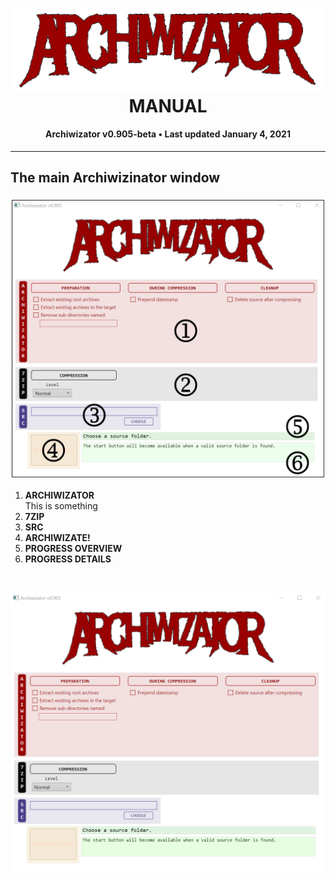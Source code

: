 <!--
  Software manual template (b210104)
  https://github.com/APrettyCoolProgram/my-development-environment/tree/master/templates/documentation
-->

<h1 align="center">

  <img src="Image/archiwizator-logo.png" alt="Archiwizator logo" width="575">
  <br>
  MANUAL
  <br>

</h1>

<h4 align="center">

  Archiwizator v0.905-beta&nbsp;&bull;&nbsp;Last updated January 4, 2021

</h4>

***

## The main Archiwizinator window

<h3 align="center">

  <img src="Image/main-window-shaded-numbered.png" alt="Archiwizator main window" width="500">

</h3>

1. **ARCHIWIZATOR**<br>
This is something
2. **7ZIP**<br>
3. **SRC**<br>
4. **ARCHIWIZATE!**<br>
5. **PROGRESS OVERVIEW**<br>
6. **PROGRESS DETAILS**<br>
<br>







![Main Archiwizator window](https://github.com/APrettyCoolProgram/Archiwizator/blob/main/src/Resources/Doc/Manual/Image/main-window-shaded.png)
